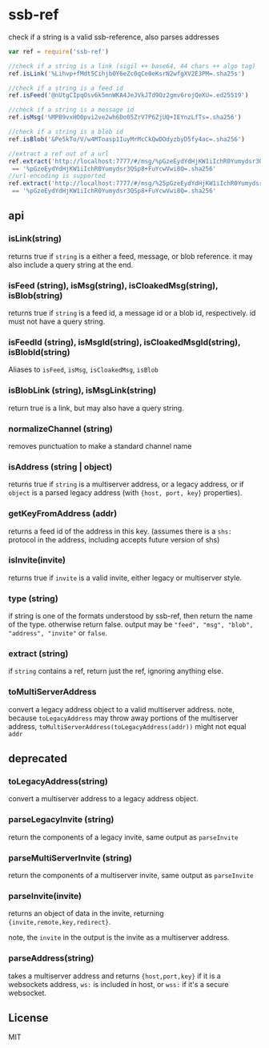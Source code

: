 # ssb-ref

check if a string is a valid ssb-reference, also parses addresses

``` js
var ref = require('ssb-ref')

//check if a string is a link (sigil ++ base64, 44 chars ++ algo tag)
ref.isLink('%Lihvp+fMdt5CihjbOY6eZc0qCe0eKsrN2wfgXV2E3PM=.sha25s')

//check if a string is a feed id
ref.isFeed('@nUtgCIpqOsv6k5mnWKA4JeJVkJTd9Oz2gmv6rojQeXU=.ed25519')

//check if a string is a message id
ref.isMsg('%MPB9vxHO0pvi2ve2wh6Do05ZrV7P6ZjUQ+IEYnzLfTs=.sha256')

//check if a string is a blob id
ref.isBlob('&Pe5kTo/V/w4MToasp1IuyMrMcCkQwDOdyzbyD5fy4ac=.sha256')

//extract a ref out of a url
ref.extract('http://localhost:7777/#/msg/%pGzeEydYdHjKW1iIchR0Yumydsr3QSp8+FuYcwVwi8Q=.sha256?foo=bar')
 == '%pGzeEydYdHjKW1iIchR0Yumydsr3QSp8+FuYcwVwi8Q=.sha256'
//url-encoding is supported
ref.extract('http://localhost:7777/#/msg/%25pGzeEydYdHjKW1iIchR0Yumydsr3QSp8%2BFuYcwVwi8Q%3D.sha256?foo=bar')
 == '%pGzeEydYdHjKW1iIchR0Yumydsr3QSp8+FuYcwVwi8Q=.sha256'
```

## api

### isLink(string)

returns true if `string` is a either a feed, message, or blob reference.
it may also include a query string at the end.

### isFeed (string), isMsg(string), isCloakedMsg(string), isBlob(string)

returns true if `string` is a feed id, a message id or a blob id,
respectively. id must not have a query string.

### isFeedId (string), isMsgId(string), isCloakedMsgId(string), isBlobId(string)

Aliases to `isFeed`, `isMsg`, `isCloakedMsg`, `isBlob`

### isBlobLink (string), isMsgLink(string)

return true is a link, but may also have a query string.

### normalizeChannel (string)

removes punctuation to make a standard channel name

### isAddress (string | object)

returns true if `string` is a multiserver address,
or a legacy address, or if `object` is a parsed legacy address
(with `{host, port, key}` properties).

### getKeyFromAddress (addr)

returns a feed id of the address in this key.
(assumes there is a `shs:` protocol in the address,
including accepts future version of shs)

### isInvite(invite)

returns true if `invite` is a valid invite, either legacy or
multiserver style.

### type (string)

if string is one of the formats understood by ssb-ref, then
return the name of the type. otherwise return false.
output may be `"feed", "msg", "blob", "address", "invite"` or `false`.

### extract (string)

if `string` contains a ref, return just the ref,
ignoring anything else.


### toMultiServerAddress

convert a legacy address object to a valid multiserver address.
note, because `toLegacyAddress` may throw away portions of the
multiserver address, `toMultiServerAddress(toLegacyAddress(addr))`
might not equal `addr`

## deprecated

### toLegacyAddress(string)

convert a multiserver address to a legacy address object.


### parseLegacyInvite (string)

return the components of a legacy invite, same output
as `parseInvite`

### parseMultiServerInvite (string)

return the components of a multiserver invite, same output
as `parseInvite`

### parseInvite(invite)

returns an object of data in the invite, returning `{invite,remote,key,redirect}`.

note, the `invite` in the output is the invite as a multiserver
address.

### parseAddress(string)

takes a multiserver address and returns `{host,port,key}`
if it is a websockets address, `ws:` is included in host,
or `wss:` if it's a secure websocket.

## License

MIT

